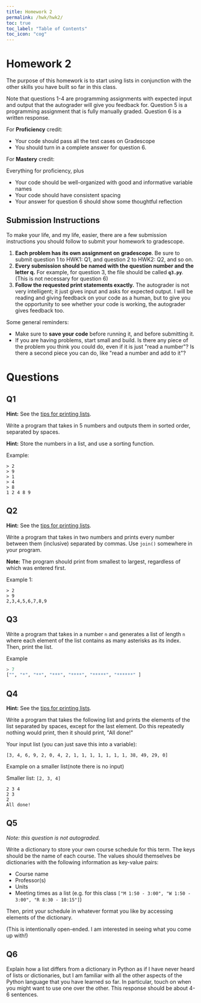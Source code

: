 ```yaml
---
title: Homework 2
permalink: /hwk/hwk2/
toc: true
toc_label: "Table of Contents"
toc_icon: "cog"
---
```


# Homework 2

The purpose of this homework is to start using lists in conjunction with the other skills you have built so far in this class.

Note that questions 1-4 are programming assignments with expected input and output that the autograder will give you feedback for. Question 5 is a programming assignment that is fully manually graded. Question 6 is a written response. 

For **Proficiency** credit:

- Your code should pass all the test cases on Gradescope
- You should turn in a complete answer for question 6.

For **Mastery** credit:

Everything for proficiency, plus

- Your code should be well-organized with good and informative variable names
- Your code should have consistent spacing
- Your answer for question 6 should show some thoughtful reflection

## Submission Instructions

To make your life, and my life, easier, there are a few submission instructions you should follow to submit your homework to gradescope. 

1. **Each problem has its own assignment on gradescope**. Be sure to submit question 1 to HWK1: Q1, and question 2 to HWK2: Q2, and so on. 
2. **Every submission should be named with the question number and the letter q.** For example, for question 3, the file should be called **`q3.py`**. (This is not necessary for question 6)
3. **Follow the requested print statements exactly.** The autograder is not very intelligent; it just gives input and asks for expected output. I will be reading and giving feedback on your code as a human, but to give you the opportunity to see whether your code is working, the autograder gives feedback too. 

Some general reminders:
- Make sure to **save your code** before running it, and before submitting it. 
- If you are having problems, start small and build. Is there any piece of the problem you think you could do, even if it is just "read a number"? Is there a second piece you can do, like "read a number and add to it"? 

# Questions

## Q1

**Hint:** See the [tips for printing lists](https://alackles.github.io/CMSC-140-WT-23/lectures/w3-d1#tips-for-printing-lists).

Write a program that takes in 5 numbers and outputs them in sorted order, separated by spaces. 

**Hint:** Store the numbers in a list, and use a sorting function. 

Example: 

```
> 2
> 9
> 1
> 4
> 8
1 2 4 8 9
```

## Q2 

**Hint:** See the [tips for printing lists](https://alackles.github.io/CMSC-140-WT-23/lectures/w3-d1#tips-for-printing-lists).

Write a program that takes in two numbers and prints every number between them (inclusive) separated by commas. Use `join()` somewhere in your program.

**Note:** The program should print from smallest to largest, regardless of which was entered first. 

Example 1:

```
> 2
> 9
2,3,4,5,6,7,8,9
```

## Q3

Write a program that takes in a number `n` and generates a list of length `n` where each element of the list contains as many asterisks as its index. Then, print the list.

Example

```python
> 7
["", "*", "**", "***", "****", "*****", "******" ]
```

## Q4

**Hint:** See the [tips for printing lists](https://alackles.github.io/CMSC-140-WT-23/lectures/w3-d1#tips-for-printing-lists).

Write a program that takes the following list and prints the elements of the list separated by spaces, except for the last element. Do this repeatedly nothing would print, then it should print, "All done!"

Your input list (you can just save this into a variable):

`[3, 4, 6, 9, 2, 0, 4, 2, 1, 1, 1, 1, 1, 1, 1, 38, 49, 29, 0]`


Example on a smaller list(note there is no input)

Smaller list: `[2, 3, 4]`

```
2 3 4
2 3
2
All done!
```

## Q5

_Note: this question is not autograded._

Write a dictionary to store your own course schedule for this term. The keys should be the name of each course. The values should themselves be dictionaries with the following information as key-value pairs:

- Course name
- Professor(s)
- Units
- Meeting times as a list (e.g. for this class `["M 1:50 - 3:00", "W 1:50 - 3:00", "R 8:30 - 10:15"]`)

Then, print your schedule in whatever format you like by accessing elements of the dictionary.

(This is intentionally open-ended. I am interested in seeing what you come up with!)

## Q6

Explain how a list differs from a dictionary in Python as if I have never heard of lists or dictionaries, but I am familiar with all the other aspects of the Python language that you have learned so far. In particular, touch on when you might want to use one over the other. This response should be about 4-6 sentences.